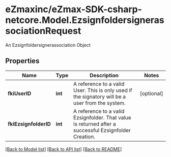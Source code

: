 # eZmaxinc/eZmax-SDK-csharp-netcore.Model.EzsignfoldersignerassociationRequest
An Ezsignfoldersignerassociation Object

## Properties

Name | Type | Description | Notes
------------ | ------------- | ------------- | -------------
**fkiUserID** | **int** | A reference to a valid User.  This is only used if the signatory will be a user from the system. | [optional] 
**fkiEzsignfolderID** | **int** | A reference to a valid Ezsignfolder.  That value is returned after a successful Ezsignfolder Creation. | 

[[Back to Model list]](../README.md#documentation-for-models) [[Back to API list]](../README.md#documentation-for-api-endpoints) [[Back to README]](../README.md)

